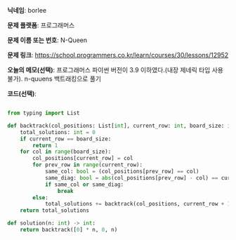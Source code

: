 **닉네임**: borlee

**문제 플랫폼**: 프로그래머스

**문제 이름 또는 번호**: N-Queen

**문제 링크**: https://school.programmers.co.kr/learn/courses/30/lessons/12952

**오늘의 메모(선택)**: 프로그래머스 파이썬 버전이 3.9 이하였다.(내장 제네릭 타입 사용 불가). n-quuens 백트래킹으로 풀기

**코드(선택)**:

```python

from typing import List

def backtrack(col_positions: List[int], current_row: int, board_size: int) -> int:
    total_solutions: int = 0
    if current_row == board_size:
        return 1
    for col in range(board_size):
        col_positions[current_row] = col
        for prev_row in range(current_row):
            same_col: bool = (col_positions[prev_row] == col)
            same_diag: bool = abs(col_positions[prev_row] - col) == current_row - prev_row
            if same_col or same_diag:
                break
        else:
            total_solutions += backtrack(col_positions, current_row + 1, board_size)
    return total_solutions

def solution(n: int) -> int:
    return backtrack([0] * n, 0, n)

```
